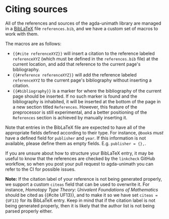 # Citing sources

All of the references and sources of the agda-unimath library are managed in a
[BibLaTeX](https://www.ctan.org/pkg/biblatex) file `references.bib`, and we have
a custom set of macros to work with them.

The macros are as follows:

<!--
We have inserted an invisible whitespace character between the first and second
opening curly braces in the below examples to block the citation preprocessor
from detecting them as macros.
-->

- `{­{#cite referenceXYZ}}` will insert a citation to the reference labeled
  `referenceXYZ` (which must be defined in the `references.bib` file) at the
  current location, and add that reference to the current page's bibliography.
- `{­{#reference referenceXYZ}}` will add the reference labeled `referenceXYZ`
  to the current page's bibliography without inserting a citation.
- `{­{#bibliography}}` is a marker for where the bibliography of the current
  page should be inserted. If no such marker is found and the bibliography is
  inhabited, it will be inserted at the bottom of the page in a new section
  titled `References`. However, this feature of the preprocessor is still
  experimental, and a better positioning of the `References` section is achieved
  by manually inserting it.

Note that entries in the BibLaTeX file are expected to have all of the
appropriate fields defined according to their type. For instance, `@book`s
_must_ have a defined field for `publisher` and `year`. If this information is
not available, please define them as empty fields. E.g. `publisher = {},`.

If you are unsure about how to structure your BibLaTeX entry, it may be useful
to know that the references are checked by the `linkcheck` GitHub workflow, so
when you post your pull request to agda-unimath you can refer to the CI for
possible issues.

**Note:** If the citation label of your reference is not being generated
properly, we support a custom `citeas` field that can be used to overwrite it.
For instance, _Homotopy Type Theory: Univalent Foundations of Mathematics_
should be cited as {{#cite UF13}}, and to make it so we have set
`citeas = {UF13}` for its BibLaTeX entry. Keep in mind that if the citation
label is not being generated properly, then it is likely that the author list is
not being parsed properly either.
